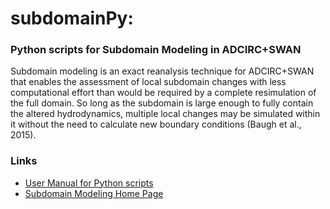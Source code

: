 # subdomainPy: 
### Python scripts for Subdomain Modeling in ADCIRC+SWAN

Subdomain modeling is an exact reanalysis technique for ADCIRC+SWAN that enables the assessment of local subdomain changes with less computational effort than would be required by a complete resimulation of the full domain. So long as the subdomain is large enough to fully contain the altered hydrodynamics, multiple local changes may be simulated within it without the need to calculate new boundary conditions (Baugh et al., 2015).

### Links
- [User Manual for Python scripts](https://github.com/alperaltuntas/subdomainPy/blob/master/doc/userManual.pdf)
- [Subdomain Modeling Home Page](http://www4.ncsu.edu/~jwb/subdomain/)
